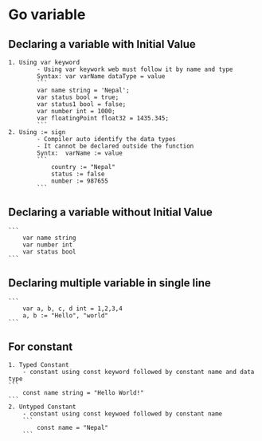 # Go variable 

## Declaring a variable with Initial Value
    1. Using var keyword
            - Using var keywork web must follow it by name and type 
            Syntax: var varName dataType = value
            ```
            var name string = 'Nepal';
            var status bool = true;
            var status1 bool = false;
            var number int = 1000;
            var floatingPoint float32 = 1435.345;
            ```
    2. Using := sign
            - Compiler auto identify the data types
            - It cannot be declared outside the function
            Syntx:  varName := value
            ```
                country := "Nepal"
                status := false
                number := 987655
            ```

## Declaring a variable without Initial Value
    ```
        var name string
        var number int
        var status bool
    ```

## Declaring multiple variable in single line
    ```
        var a, b, c, d int = 1,2,3,4
        a, b := "Hello", "world"
    ```

## For constant
    1. Typed Constant
        - constant using const keyword followed by constant name and data type
    ```
        const name string = "Hello World!"
    ```
    2. Untyped Constant
        - constant using const keywoed followed by constant name
        ```
            const name = "Nepal"
        ```